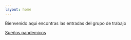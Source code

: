 ```yaml
---
layout: home 
---
```


Bienvenido aqui encontras las entradas del grupo de trabajo



[Sueños pandemicos](http://github.com/ficino2021/OptativaHD)

